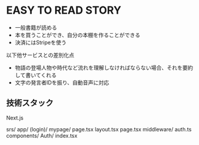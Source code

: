 # EASY TO READ STORY


- 一般書籍が読める
- 本を買うことができ、自分の本棚を作ることができる
- 決済にはStripeを使う

以下他サービスとの差別化点
- 物語の登場人物や時代など流れを理解しなければならない場合、それを要約して書いてくれる
- 文字の発言者IDを振り、自動音声に対応


## 技術スタック

Next.js


srs/
    app/
        (login)/
            mypage/
                page.tsx
        layout.tsx
        page.tsx
        middleware/
            auth.ts
    components/
        Auth/
            index.tsx